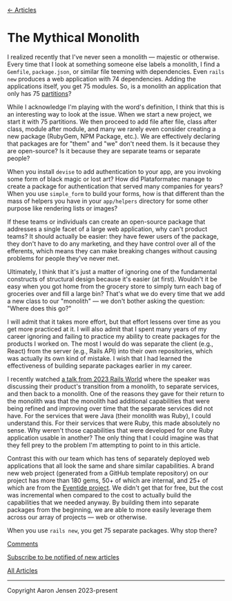 [← Articles](README.md#articles)

# The Mythical Monolith

I realized recently that I've never seen a monolith &mdash; majestic or otherwise. Every time that I look at something someone else labels a monolith, I find a `Gemfile`, `package.json`, or similar file teeming with dependencies. Even `rails new` produces a web application with 74 dependencies. Adding the applications itself, you get 75 modules. So, is a monolith an application that only has 75 [partitions](partitions-and-compositions.md)?

While I acknowledge I'm playing with the word's definition, I think that this is an interesting way to look at the issue. When we start a new project, we start it with 75 partitions. We then proceed to add file after file, class after class, module after module, and many we rarely even consider creating a new package (RubyGem, NPM Package, etc.). We are effectively declaring that packages are for "them" and "we" don't need them. Is it because they are open-source? Is it because they are separate teams or separate people?

When you install `devise` to add authentication to your app, are you invoking some form of black magic or lost art? How did Plataformatec manage to create a package for authentication that served many companies for years? When you use `simple_form` to build your forms, how is that different than the mass of helpers you have in your `app/helpers` directory for some other purpose like rendering lists or images?

If these teams or individuals can create an open-source package that addresses a single facet of a large web application, why can't product teams? It should actually be easier: they have fewer users of the package, they don't have to do any marketing, and they have control over all of the efferents, which means they can make breaking changes without causing problems for people they've never met.

Ultimately, I think that it's just a matter of ignoring one of the fundamental constructs of structural design because it's easier (at first). Wouldn't it be easy when you got home from the grocery store to simply turn each bag of groceries over and fill a large bin? That's what we do every time that we add a new class to our "monolith" &mdash; we don't bother asking the question: "Where does this go?"

I will admit that it takes more effort, but that effort lessens over time as you get more practiced at it. I will also admit that I spent many years of my career ignoring and failing to practice my ability to create packages for the products I worked on. The most I would do was separate the client (e.g., React) from the server (e.g., Rails API) into their own repositories, which was actually its own kind of mistake. I wish that I had learned the effectiveness of building separate packages earlier in my career.

I recently watched [a talk from 2023 Rails World](https://www.youtube.com/watch?v=wV1Yva-Dp4Y) where the speaker was discussing their product's transition from a monolith, to separate services, and then back to a monolith. One of the reasons they gave for their return to the monolith was that the monolith had additional capabilities that were being refined and improving over time that the separate services did not have. For the services that were Java (their monolith was Ruby), I could understand this. For their services that were Ruby, this made absolutely no sense. Why weren't those capabilities that were developed for one Ruby application usable in another? The only thing that I could imagine was that they fell prey to the problem I'm attempting to point to in this article.

Contrast this with our team which has tens of separately deployed web applications that all look the same and share similar capabilities. A brand new web project (generated from a GitHub template repository) on our project has more than 180 gems, 50+ of which are internal, and 25+ of which are from the [Eventide project](https://github.com/eventide-project/). We didn't get that for free, but the cost was incremental when compared to the cost to actually build the capabilities that we needed anyway. By building them into separate packages from the beginning, we are able to more easily leverage them across our array of projects &mdash; web or otherwise.

When you use `rails new`, you get 75 separate packages. Why stop there?

[Comments](https://github.com/aaronjensen/software-development/discussions/7)

[Subscribe to be notified of new articles](https://github.com/aaronjensen/software-development/discussions/8)

[All Articles](https://github.com/aaronjensen/software-development/blob/master/README.md#articles)

---

Copyright Aaron Jensen 2023-present
